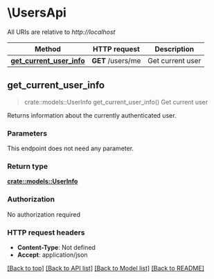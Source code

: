 # \UsersApi

All URIs are relative to *http://localhost*

Method | HTTP request | Description
------------- | ------------- | -------------
[**get_current_user_info**](UsersApi.md#get_current_user_info) | **GET** /users/me | Get current user



## get_current_user_info

> crate::models::UserInfo get_current_user_info()
Get current user

Returns information about the currently authenticated user.

### Parameters

This endpoint does not need any parameter.

### Return type

[**crate::models::UserInfo**](UserInfo.md)

### Authorization

No authorization required

### HTTP request headers

- **Content-Type**: Not defined
- **Accept**: application/json

[[Back to top]](#) [[Back to API list]](../README.md#documentation-for-api-endpoints) [[Back to Model list]](../README.md#documentation-for-models) [[Back to README]](../README.md)


